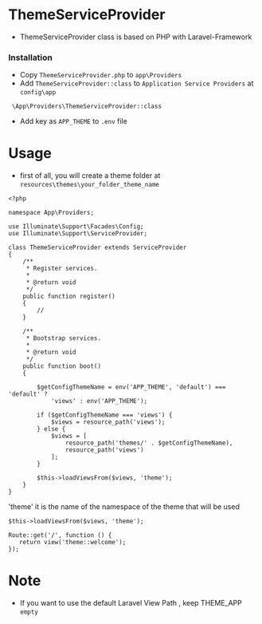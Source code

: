 # ThemeServiceProvider
- ThemeServiceProvider class is based on PHP with Laravel-Framework
### Installation
- Copy `ThemeServiceProvider.php` to `app\Providers`
- Add `ThemeServiceProvider::class` to `Application Service Providers` at `config\app`
```
 \App\Providers\ThemeServiceProvider::class
```
- Add key as `APP_THEME` to `.env` file

# Usage
- first of all, you will create a theme folder at `resources\themes\your_folder_theme_name`
```
<?php

namespace App\Providers;

use Illuminate\Support\Facades\Config;
use Illuminate\Support\ServiceProvider;

class ThemeServiceProvider extends ServiceProvider
{
    /**
     * Register services.
     *
     * @return void
     */
    public function register()
    {
        //
    }

    /**
     * Bootstrap services.
     *
     * @return void
     */
    public function boot()
    {

        $getConfigThemeName = env('APP_THEME', 'default') === 'default' ?
            'views' : env('APP_THEME');

        if ($getConfigThemeName === 'views') {
            $views = resource_path('views');
        } else {
            $views = [
                resource_path('themes/' . $getConfigThemeName),
                resource_path('views')
            ];
        }
      
        $this->loadViewsFrom($views, 'theme');
    }
}

```
'theme' it is the name of the namespace of the theme that will be used
```
$this->loadViewsFrom($views, 'theme');
````

```
Route::get('/', function () {
   return view('theme::welcome');
});

```
# Note
- If you want to use the default Laravel View Path , keep THEME_APP `empty`
